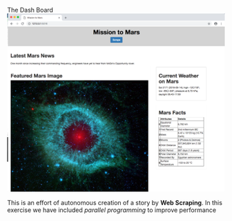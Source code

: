 The Dash Board ![alt text](https://github.com/vittalsiddaiah/UTDataAnalyticsAssignments/blob/master/Python/assignments/WebScraping/assets/ScreenShot.png?raw=true)

This is an effort of autonomous creation of a story by **Web Scraping**.  In this exercise we have included *parallel programming* to improve performance
